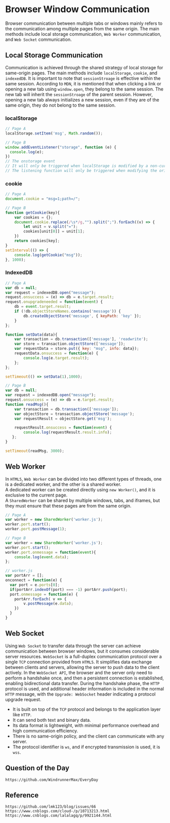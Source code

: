 # Browser Window Communication

Browser communication between multiple tabs or windows mainly refers to the communication among multiple pages from the same origin. The main methods include local storage communication, `Web Worker` communication, and `Web Socket` communication.

## Local Storage Communication
Communication is achieved through the shared strategy of local storage for same-origin pages. The main methods include `localStorage`, `cookie`, and `indexedDB`. It is important to note that `sessionStroage` is effective within the same session. According to `MDN`, it is mentioned that when clicking a link or opening a new tab using `window.open`, they belong to the same session. The new tab will inherit the `sessionStroage` of the parent session. However, opening a new tab always initializes a new session, even if they are of the same origin, they do not belong to the same session.

### localStorage

```javascript
// Page A
localStorage.setItem('msg', Math.random());
```

```javascript
// Page B
window.addEventListener("storage", function (e) {
  console.log(e);
})
// The onstorage event
// It will only be triggered when localStorage is modified by a non-current page. Modifying localStorage from the current page will not trigger the listening function.
// The listening function will only be triggered when modifying the original data value. It will not be triggered if the new value is the same as the original value.
```

### cookie
```javascript
// Page A
document.cookie = "msg=1;path=/";
```

```javascript
// Page B
function getCookie(key){
    var cookies = {};
    document.cookie.replace(/\s*/g,"").split(";").forEach((v) => {
        let unit = v.split("=");
        cookies[unit[0]] = unit[1];
    })
    return cookies[key];
}
setInterval(() => {
    console.log(getCookie("msg"));
}, 1000);
```

### IndexedDB
```javascript
// Page A
var db = null;
var request = indexedDB.open("message");
request.onsuccess = (e) => db = e.target.result;
request.onupgradeneeded = function(event) {
    db = event.target.result;
    if (!db.objectStoreNames.contains('message')) {
        db.createObjectStore('message', { keyPath: 'key' });
    }
};

function setData(data){
    var transaction = db.transaction(['message'], 'readwrite');
    var store = transaction.objectStore(['message']);
    var requestData = store.put({ key: "msg", info: data});
    requestData.onsuccess = function(e) { 
        console.log(e.target.result);
    };
};

setTimeout(() => setData(1),1000);
```


```javascript
// Page B
var db = null;
var request = indexedDB.open("message");
request.onsuccess = (e) => db = e.target.result;
function readMsg(){
    var transaction = db.transaction(['message']);
    var objectStore = transaction.objectStore('message');
    var requestResult = objectStore.get('msg');

    requestResult.onsuccess = function(event) {
        console.log(requestResult.result.info);
   };
}

setTimeout(readMsg, 3000);
```

## Web Worker
In `HTML5`, `Web Worker` can be divided into two different types of threads, one is a dedicated worker, and the other is a shared worker.  
A dedicated worker can be created directly using `new Worker()`, and it is exclusive to the current page.  
A `SharedWorker` can be shared by multiple windows, tabs, and iframes, but they must ensure that these pages are from the same origin.  
```javascript
// Page A
var worker = new SharedWorker('worker.js');
worker.port.start();
worker.port.postMessage(1);
```

```javascript
// Page B
var worker = new SharedWorker('worker.js');
worker.port.start();
worker.port.onmessage = function(event){
    console.log(event.data);
};
```

```javascript
// worker.js
var portArr = [];
onconnect = function(e) {
  var port = e.ports[0];
  if(portArr.indexOf(port) === -1) portArr.push(port);
  port.onmessage = function(e) {
    portArr.forEach( v => {
        v.postMessage(e.data);
    })
  }
}
```

## Web Socket
Using `Web Socket` to transfer data through the server can achieve communication between browser windows, but it consumes considerable server resources. `WebSocket` is a full-duplex communication protocol over a single `TCP` connection provided from `HTML5`. It simplifies data exchange between clients and servers, allowing the server to push data to the client actively. In the `WebSocket API`, the browser and the server only need to perform a handshake once, and then a persistent connection is established, enabling bidirectional data transfer. During the handshake phase, the `HTTP` protocol is used, and additional header information is included in the normal `HTTP` message, with the `Upgrade: WebSocket` header indicating a protocol upgrade request.
* It is built on top of the `TCP` protocol and belongs to the application layer like `HTTP`.
* It can send both text and binary data.
* Its data format is lightweight, with minimal performance overhead and high communication efficiency.
* There is no same-origin policy, and the client can communicate with any server.
* The protocol identifier is `ws`, and if encrypted transmission is used, it is `wss`.

## Question of the Day

```
https://github.com/WindrunnerMax/EveryDay
```

## Reference

```
https://github.com/lmk123/blog/issues/66
https://www.cnblogs.com/cloud-/p/10713213.html
https://www.cnblogs.com/lalalagq/p/9921144.html
```